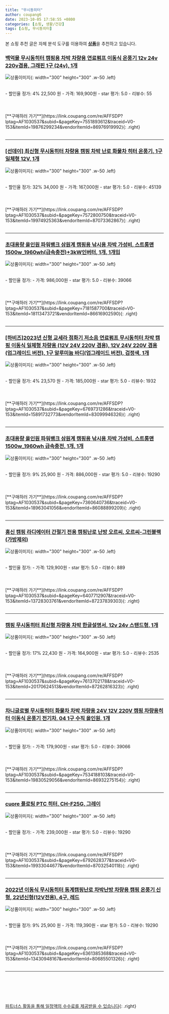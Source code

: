 ```yaml
---
title: "무시동히터"
author: coupang6
date: 2023-10-05 17:58:55 +0800
categories: [쇼핑, 생활/건강]
tags: [쇼핑, 무시동히터]
---
```


본 쇼핑 추천 글은 자체 분석 도구를 이용하여 [**상품**](https://link.coupang.com/a/bao1ui)을 추천하고 있습니다.

### [백억몰 무시동히터 캠핑용 차박 차량용 연료펌프 이동식 온풍기 12v 24v 220v겸용, 그래핀 1구 (24v), 1개](https://link.coupang.com/re/AFFSDP?lptag=AF1030537&subid=&pageKey=7551893612&traceid=V0-153&itemId=19876299234&vendorItemId=86976919992)

![상품이미지](https://thumbnail9.coupangcdn.com/thumbnails/remote/230x230ex/image/vendor_inventory/8534/e23c0ef8fd67d75bf889d933bae7bae6adc7062995ed1b533162c57ea1ea.jpg){: width="300" height="300" .w-50 .left}


<br>
- 할인율 정가: 4%  22,500   원
- 가격: 169,900원
- star 평가: 5.0
- 리뷰수: 55
<br>
<br>
<br>
<br>
[**구매하러 가기**](https://link.coupang.com/re/AFFSDP?lptag=AF1030537&subid=&pageKey=7551893612&traceid=V0-153&itemId=19876299234&vendorItemId=86976919992){: .right}
<br>
<br>

---

### [[선데이] 최신형 무시동히터 차량용 캠핑 차박 난로 화물차 히터 온풍기, 1구 일체형 12V, 1개](https://link.coupang.com/re/AFFSDP?lptag=AF1030537&subid=&pageKey=7572800750&traceid=V0-153&itemId=19974925363&vendorItemId=87073362867)

![상품이미지](https://thumbnail7.coupangcdn.com/thumbnails/remote/230x230ex/image/vendor_inventory/4afc/e6dd298abdb0f48683dfa4c19f99549d10369950c3bd40e06057e15d5f75.png){: width="300" height="300" .w-50 .left}


<br>
- 할인율 정가: 32%  34,000   원
- 가격: 167,000원
- star 평가: 5.0
- 리뷰수: 45139
<br>
<br>
<br>
<br>
[**구매하러 가기**](https://link.coupang.com/re/AFFSDP?lptag=AF1030537&subid=&pageKey=7572800750&traceid=V0-153&itemId=19974925363&vendorItemId=87073362867){: .right}
<br>
<br>

---

### [초대용량 올인원 파워뱅크 삼원계 캠핑용 낚시용 차박 가성비, 스트롱맨 1500w_1960wh(급속충전)+3kW인버터, 1개, 1개입](https://link.coupang.com/re/AFFSDP?lptag=AF1030537&subid=&pageKey=7181587700&traceid=V0-153&itemId=18113473721&vendorItemId=86616902590)

![상품이미지](https://thumbnail9.coupangcdn.com/thumbnails/remote/230x230ex/image/vendor_inventory/e9a6/58c3cc72302bddbecbf1d0753020e90121d91f99b9dc7c6d2be9dac6ca52.jpg){: width="300" height="300" .w-50 .left}


<br>
- 할인율 정가: 
- 가격: 986,000원
- star 평가: 5.0
- 리뷰수: 39066
<br>
<br>
<br>
<br>
[**구매하러 가기**](https://link.coupang.com/re/AFFSDP?lptag=AF1030537&subid=&pageKey=7181587700&traceid=V0-153&itemId=18113473721&vendorItemId=86616902590){: .right}
<br>
<br>

---

### [[하비즈]2023년 신형 교세라 점화기 저소음 연료펌프 무시동히터 차박 캠핑 이동식 일체형 차량용 (12V 24V 220V 겸용), 12V 24V 220V 겸용(업그레이드 버전), 1구 알루미늄 바디(업그레이드 버전), 검정색, 1개](https://link.coupang.com/re/AFFSDP?lptag=AF1030537&subid=&pageKey=6769731286&traceid=V0-153&itemId=15891732773&vendorItemId=83099946326)

![상품이미지](https://thumbnail10.coupangcdn.com/thumbnails/remote/230x230ex/image/vendor_inventory/b87c/fa2187f2349b21380c4072987adef7e89b8793874a75e5894290493d75a8.png){: width="300" height="300" .w-50 .left}


<br>
- 할인율 정가: 4%  23,570   원
- 가격: 185,000원
- star 평가: 5.0
- 리뷰수: 1932
<br>
<br>
<br>
<br>
[**구매하러 가기**](https://link.coupang.com/re/AFFSDP?lptag=AF1030537&subid=&pageKey=6769731286&traceid=V0-153&itemId=15891732773&vendorItemId=83099946326){: .right}
<br>
<br>

---

### [초대용량 올인원 파워뱅크 삼원계 캠핑용 낚시용 차박 가성비, 스트롱맨 1500w_1960wh 급속충전, 1개, 1개](https://link.coupang.com/re/AFFSDP?lptag=AF1030537&subid=&pageKey=7360640736&traceid=V0-153&itemId=18963041056&vendorItemId=86088899209)

![상품이미지](https://thumbnail7.coupangcdn.com/thumbnails/remote/230x230ex/image/vendor_inventory/4e38/c7aa8eb9734f16b28f2ee590f29631dfc12b50d7da0c57924892a22c164b.jpg){: width="300" height="300" .w-50 .left}


<br>
- 할인율 정가: 9%  25,900   원
- 가격: 886,000원
- star 평가: 5.0
- 리뷰수: 19290
<br>
<br>
<br>
<br>
[**구매하러 가기**](https://link.coupang.com/re/AFFSDP?lptag=AF1030537&subid=&pageKey=7360640736&traceid=V0-153&itemId=18963041056&vendorItemId=86088899209){: .right}
<br>
<br>

---

### [흥신 캠핑 라디에이터 간절기 전용 캠핑난로 난방 오르씨, 오르씨-그린블랙(가방제외)](https://link.coupang.com/re/AFFSDP?lptag=AF1030537&subid=&pageKey=6407712907&traceid=V0-153&itemId=13728303761&vendorItemId=87237839303)

![상품이미지](https://thumbnail8.coupangcdn.com/thumbnails/remote/230x230ex/image/vendor_inventory/5fd3/45ca9d505b375b303ed2c3590441df94ff2b34695fdc55ea58214ae6f99b.jpg){: width="300" height="300" .w-50 .left}


<br>
- 할인율 정가: 
- 가격: 129,900원
- star 평가: 5.0
- 리뷰수: 889
<br>
<br>
<br>
<br>
[**구매하러 가기**](https://link.coupang.com/re/AFFSDP?lptag=AF1030537&subid=&pageKey=6407712907&traceid=V0-153&itemId=13728303761&vendorItemId=87237839303){: .right}
<br>
<br>

---

### [캠핑 무시동히터 최신형 차량용 차박 한글설명서, 12v 24v 스탠드형, 1개](https://link.coupang.com/re/AFFSDP?lptag=AF1030537&subid=&pageKey=7613702178&traceid=V0-153&itemId=20170624513&vendorItemId=87262816323)

![상품이미지](https://thumbnail10.coupangcdn.com/thumbnails/remote/230x230ex/image/vendor_inventory/737e/77c0c3f2b5755e630afe3bc2270016c4320d278ec984364baee7019825b6.png){: width="300" height="300" .w-50 .left}


<br>
- 할인율 정가: 17%  22,430   원
- 가격: 164,900원
- star 평가: 5.0
- 리뷰수: 2535
<br>
<br>
<br>
<br>
[**구매하러 가기**](https://link.coupang.com/re/AFFSDP?lptag=AF1030537&subid=&pageKey=7613702178&traceid=V0-153&itemId=20170624513&vendorItemId=87262816323){: .right}
<br>
<br>

---

### [차니글로벌 무시동히터 화물차 차박 차량용 24V 12V 220V 캠핑 차량용히터 이동식 온풍기 전기차, 04  1구 수직 올인원, 1개](https://link.coupang.com/re/AFFSDP?lptag=AF1030537&subid=&pageKey=7534188103&traceid=V0-153&itemId=19830529056&vendorItemId=86932275154)

![상품이미지](https://thumbnail6.coupangcdn.com/thumbnails/remote/230x230ex/image/vendor_inventory/d504/0529aca23e281b7d99a723ae1f92984a1f58abed04e362e967a8da4bc0cf.png){: width="300" height="300" .w-50 .left}


<br>
- 할인율 정가: 
- 가격: 179,900원
- star 평가: 5.0
- 리뷰수: 39066
<br>
<br>
<br>
<br>
[**구매하러 가기**](https://link.coupang.com/re/AFFSDP?lptag=AF1030537&subid=&pageKey=7534188103&traceid=V0-153&itemId=19830529056&vendorItemId=86932275154){: .right}
<br>
<br>

---

### [cuore 플로팅 PTC 히터, CH-F25G, 그레이](https://link.coupang.com/re/AFFSDP?lptag=AF1030537&subid=&pageKey=6792628377&traceid=V0-153&itemId=19933044677&vendorItemId=87032540118)

![상품이미지](https://thumbnail8.coupangcdn.com/thumbnails/remote/230x230ex/image/retail/images/2023/08/30/16/8/b10dcb17-e782-481a-962c-829682eaa6b3.jpg){: width="300" height="300" .w-50 .left}


<br>
- 할인율 정가: 
- 가격: 239,000원
- star 평가: 5.0
- 리뷰수: 19290
<br>
<br>
<br>
<br>
[**구매하러 가기**](https://link.coupang.com/re/AFFSDP?lptag=AF1030537&subid=&pageKey=6792628377&traceid=V0-153&itemId=19933044677&vendorItemId=87032540118){: .right}
<br>
<br>

---

### [2022년 이동식 무시동히터 동계캠핑난로 차박난방 차량용 캠핑 온풍기 신형, 22년신형(12V전용), 4구, 레드](https://link.coupang.com/re/AFFSDP?lptag=AF1030537&subid=&pageKey=6361385368&traceid=V0-153&itemId=13430948167&vendorItemId=80685501326)

![상품이미지](https://thumbnail10.coupangcdn.com/thumbnails/remote/230x230ex/image/vendor_inventory/0237/8253f1baf0a660f0c8370f3089cdf49ea11d6bf3f62a9ea0ea16cd29a538.jpg){: width="300" height="300" .w-50 .left}


<br>
- 할인율 정가: 9%  25,900   원
- 가격: 119,390원
- star 평가: 5.0
- 리뷰수: 19290
<br>
<br>
<br>
<br>
[**구매하러 가기**](https://link.coupang.com/re/AFFSDP?lptag=AF1030537&subid=&pageKey=6361385368&traceid=V0-153&itemId=13430948167&vendorItemId=80685501326){: .right}
<br>
<br>

---
<br><br><br><br><br> [파트너스 활동을 통해 일정액의 수수료를 제공받을 수 있습니다](https://link.coupang.com/a/bao1ui){: .right}
